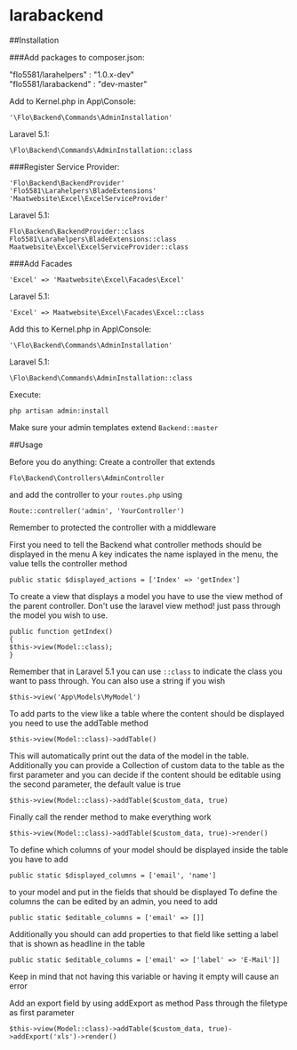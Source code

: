 # larabackend

##Installation

###Add packages to composer.json:

"flo5581/larahelpers" : "1.0.x-dev"<br>
"flo5581/larabackend" : "dev-master"

Add to Kernel.php in App\Console:

`'\Flo\Backend\Commands\AdminInstallation'`

Laravel 5.1:

`\Flo\Backend\Commands\AdminInstallation::class`

###Register Service Provider:

`'Flo\Backend\BackendProvider'`<br>
`'Flo5581\Larahelpers\BladeExtensions'`<br>
`'Maatwebsite\Excel\ExcelServiceProvider'`<br>

Laravel 5.1:

`Flo\Backend\BackendProvider::class`<br>
`Flo5581\Larahelpers\BladeExtensions::class`<br>
`Maatwebsite\Excel\ExcelServiceProvider::class`<br>

###Add Facades

`'Excel' => 'Maatwebsite\Excel\Facades\Excel'`

Laravel 5.1:

`'Excel' => Maatwebsite\Excel\Facades\Excel::class`

Add this to Kernel.php in App\Console:

`'\Flo\Backend\Commands\AdminInstallation'`

Laravel 5.1:

`\Flo\Backend\Commands\AdminInstallation::class`

Execute:

`php artisan admin:install`

Make sure your admin templates extend `Backend::master`

##Usage

Before you do anything:
Create a controller that extends

`Flo\Backend\Controllers\AdminController`

and add the controller to your `routes.php` using

`Route::controller('admin', 'YourController')`

Remember to protected the controller with a middleware

First you need to tell the Backend what controller methods should be displayed in the menu
A key indicates the name isplayed in the menu, the value tells the controller method

`public static $displayed_actions = ['Index' => 'getIndex']`

To create a view that displays a model you have to use the view method
of the parent controller. Don't use the laravel view method!
just pass through the model you wish to use.

`public function getIndex()`<br>
`{`<br>
	`$this->view(Model::class);`<br>
`}`

Remember that in Laravel 5.1 you can use `::class` to indicate the class you want
to pass through. You can also use a string if you wish

`$this->view('App\Models\MyModel')`

To add parts to the view like a table where the content should be displayed
you need to use the addTable method

`$this->view(Model::class)->addTable()`

This will automatically print out the data of the model in the table.
Additionally you can provide a Collection of custom data to the table as the
first parameter and you can decide if the content should be editable using 
the second parameter, the default value is true

`$this->view(Model::class)->addTable($custom_data, true)`

Finally call the render method to make everything work

`$this->view(Model::class)->addTable($custom_data, true)->render()`

To define which columns of your model should be displayed inside the table
you have to add

`public static $displayed_columns = ['email', 'name']`

to your model and put in the fields that should be displayed
To define the columns the can be edited by an admin, you need to add

`public static $editable_columns = ['email' => []]`

Additionally you should can add properties to that field like setting a label that is shown
as headline in the table

`public static $editable_columns = ['email' => ['label' => 'E-Mail']]`

Keep in mind that not having this variable or having it empty will cause an error


Add an export field by using addExport as method
Pass through the filetype as first parameter

`$this->view(Model::class)->addTable($custom_data, true)->addExport('xls')->render()`
